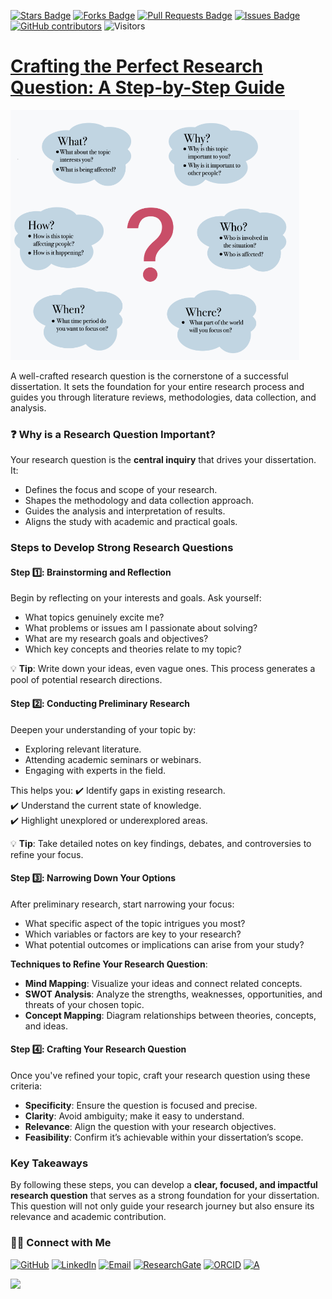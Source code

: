 <a href="https://github.com/drshahizan/short-course/stargazers"><img src="https://img.shields.io/github/stars/drshahizan/short-course" alt="Stars Badge"/></a>
<a href="https://github.com/drshahizan/short-course/network/members"><img src="https://img.shields.io/github/forks/drshahizan/short-course" alt="Forks Badge"/></a>
<a href="https://github.com/drshahizan/short-course/pulls"><img src="https://img.shields.io/github/issues-pr/drshahizan/short-course" alt="Pull Requests Badge"/></a>
<a href="https://github.com/drshahizan/short-course"><img src="https://img.shields.io/github/issues/drshahizan/short-course" alt="Issues Badge"/></a>
<a href="https://github.com/drshahizan/short-course/graphs/contributors"><img alt="GitHub contributors" src="https://img.shields.io/github/contributors/drshahizan/short-course?color=2b9348"></a>
![Visitors](https://api.visitorbadge.io/api/visitors?path=https%3A%2F%2Fgithub.com%2Fdrshahizan%2Fshort-course&labelColor=%23d9e3f0&countColor=%23697689&style=flat)

# [Crafting the Perfect Research Question: A Step-by-Step Guide](Research_Question.pdf)

 <img src="https://github.com/drshahizan/short-course/blob/main/25upsi/images/rq.png" alt="Image Alt Text"  height="400">


A well-crafted research question is the cornerstone of a successful dissertation. It sets the foundation for your entire research process and guides you through literature reviews, methodologies, data collection, and analysis.

### **❓ Why is a Research Question Important?**
Your research question is the **central inquiry** that drives your dissertation. It:
- Defines the focus and scope of your research.
- Shapes the methodology and data collection approach.
- Guides the analysis and interpretation of results.
- Aligns the study with academic and practical goals.

### **Steps to Develop Strong Research Questions**

#### **Step 1️⃣: Brainstorming and Reflection**
Begin by reflecting on your interests and goals. Ask yourself:
- What topics genuinely excite me?
- What problems or issues am I passionate about solving?
- What are my research goals and objectives?
- Which key concepts and theories relate to my topic?

💡 **Tip**: Write down your ideas, even vague ones. This process generates a pool of potential research directions.

#### **Step 2️⃣: Conducting Preliminary Research**
Deepen your understanding of your topic by:
- Exploring relevant literature.
- Attending academic seminars or webinars.
- Engaging with experts in the field.

This helps you:
✔️ Identify gaps in existing research.  
✔️ Understand the current state of knowledge.  
✔️ Highlight unexplored or underexplored areas.

💡 **Tip**: Take detailed notes on key findings, debates, and controversies to refine your focus.


#### **Step 3️⃣: Narrowing Down Your Options**
After preliminary research, start narrowing your focus:
- What specific aspect of the topic intrigues you most?
- Which variables or factors are key to your research?
- What potential outcomes or implications can arise from your study?

**Techniques to Refine Your Research Question**:
- **Mind Mapping**: Visualize your ideas and connect related concepts.
- **SWOT Analysis**: Analyze the strengths, weaknesses, opportunities, and threats of your chosen topic.
- **Concept Mapping**: Diagram relationships between theories, concepts, and ideas.

#### **Step 4️⃣: Crafting Your Research Question**
Once you've refined your topic, craft your research question using these criteria:
- **Specificity**: Ensure the question is focused and precise.
- **Clarity**: Avoid ambiguity; make it easy to understand.
- **Relevance**: Align the question with your research objectives.
- **Feasibility**: Confirm it’s achievable within your dissertation’s scope.

### **Key Takeaways**
By following these steps, you can develop a **clear, focused, and impactful research question** that serves as a strong foundation for your dissertation. This question will not only guide your research journey but also ensure its relevance and academic contribution.

### 🙌🏻 Connect with Me
<p align="left">
    <a href="https://github.com/drshahizan" target="_blank"><img alt="GitHub" src="https://img.shields.io/badge/-@drshahizan-181717?style=flat-square&logo=GitHub&logoColor=white"></a>
    <a href="https://www.linkedin.com/in/drshahizan" target="_blank"><img alt="LinkedIn" src="https://img.shields.io/badge/-drshahizan-blue?style=flat-square&logo=Linkedin&logoColor=white&link=https://www.linkedin.com/in/drshahizan/"></a>
    <a href="mailto:shahizan@utm.my" target="_blank"><img alt="Email" src="https://img.shields.io/badge/-shahizan@utm.my-c14438?style=flat-square&logo=Gmail&logoColor=white&link=mailto:shahizan@utm.my.com"></a>
    <a href="https://www.researchgate.net/profile/Mohd-Othman-28" target="_blank"><img alt="ResearchGate" src="https://img.shields.io/badge/-ResearchGate-00CCBB?style=flat-square&logo=ResearchGate&logoColor=white"></a>
    <a href="https://orcid.org/0000-0003-4261-1873" target="_blank"><img alt="ORCID" src="https://img.shields.io/badge/-ORCID-A6CE39?style=flat-square&logo=ORCID&logoColor=white"></a> 
 <a href="https://visitorbadge.io/status?path=https%3A%2F%2Fgithub.com%2Fdrshahizan" target="_blank"><img alt="A" src="https://api.visitorbadge.io/api/visitors?path=https%3A%2F%2Fgithub.com%2Fdrshahizan&labelColor=%23697689&countColor=%23555555&style=plastic"></a>
 
![](https://hit.yhype.me/github/profile?user_id=81284918)
</p>


